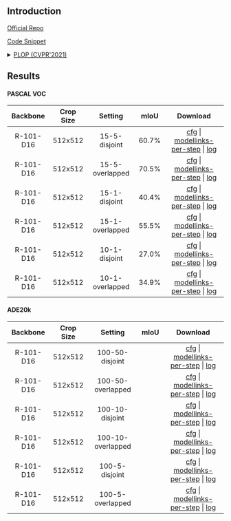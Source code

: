 ## Introduction

<a href="https://github.com/arthurdouillard/CVPR2021_PLOP">Official Repo</a>

<a href="https://github.com/SegmentationBLWX/cssegmentation/blob/main/csseg/modules/runners/plop.py">Code Snippet</a>

<details>
<summary align="left"><a href="https://arxiv.org/pdf/2011.11390.pdf">PLOP (CVPR'2021)</a></summary>

```latex
@inproceedings{douillard2021plop,
  title={Plop: Learning without forgetting for continual semantic segmentation},
  author={Douillard, Arthur and Chen, Yifu and Dapogny, Arnaud and Cord, Matthieu},
  booktitle={Proceedings of the IEEE/CVF Conference on Computer Vision and Pattern Recognition},
  pages={4040--4050},
  year={2021}
}
```

</details>


## Results

#### PASCAL VOC

| Backbone   | Crop Size  | Setting                             | mIoU   | Download                                                                                                                                                                                                                                                                                                                                                                                                     |
| :-:        | :-:        | :-:                                 | :-:    | :-:                                                                                                                                                                                                                                                                                                                                                                                                          |
| R-101-D16  | 512x512    | 15-5-disjoint                       | 60.7%  | [cfg](https://raw.githubusercontent.com/SegmentationBLWX/cssegmentation/main/csseg/configs/plop/plop_r101iabnd16_aspp_512x512_vocaug15-5_disjoint.py) &#124; [modellinks-per-step](https://github.com/SegmentationBLWX/modelstore/releases/tag/csseg_plop) &#124; [log](https://github.com/SegmentationBLWX/modelstore/releases/download/csseg_plop/plop_r101iabnd16_aspp_512x512_vocaug15-5_disjoint.log)   |
| R-101-D16  | 512x512    | 15-5-overlapped                     | 70.5%  | [cfg](https://raw.githubusercontent.com/SegmentationBLWX/cssegmentation/main/csseg/configs/plop/plop_r101iabnd16_aspp_512x512_vocaug15-5_overlap.py) &#124; [modellinks-per-step](https://github.com/SegmentationBLWX/modelstore/releases/tag/csseg_plop) &#124; [log](https://github.com/SegmentationBLWX/modelstore/releases/download/csseg_plop/plop_r101iabnd16_aspp_512x512_vocaug15-5_overlap.log)     |
| R-101-D16  | 512x512    | 15-1-disjoint                       | 40.4%  | [cfg](https://raw.githubusercontent.com/SegmentationBLWX/cssegmentation/main/csseg/configs/plop/plop_r101iabnd16_aspp_512x512_vocaug15-1_disjoint.py) &#124; [modellinks-per-step](https://github.com/SegmentationBLWX/modelstore/releases/tag/csseg_plop) &#124; [log](https://github.com/SegmentationBLWX/modelstore/releases/download/csseg_plop/plop_r101iabnd16_aspp_512x512_vocaug15-1_disjoint.log)   |
| R-101-D16  | 512x512    | 15-1-overlapped                     | 55.5%  | [cfg](https://raw.githubusercontent.com/SegmentationBLWX/cssegmentation/main/csseg/configs/plop/plop_r101iabnd16_aspp_512x512_vocaug15-1_overlap.py) &#124; [modellinks-per-step](https://github.com/SegmentationBLWX/modelstore/releases/tag/csseg_plop) &#124; [log](https://github.com/SegmentationBLWX/modelstore/releases/download/csseg_plop/plop_r101iabnd16_aspp_512x512_vocaug15-1_overlap.log)     |
| R-101-D16  | 512x512    | 10-1-disjoint                       | 27.0%  | [cfg](https://raw.githubusercontent.com/SegmentationBLWX/cssegmentation/main/csseg/configs/plop/plop_r101iabnd16_aspp_512x512_vocaug10-1_disjoint.py) &#124; [modellinks-per-step](https://github.com/SegmentationBLWX/modelstore/releases/tag/csseg_plop) &#124; [log](https://github.com/SegmentationBLWX/modelstore/releases/download/csseg_plop/plop_r101iabnd16_aspp_512x512_vocaug10-1_disjoint.log)   |
| R-101-D16  | 512x512    | 10-1-overlapped                     | 34.9%  | [cfg](https://raw.githubusercontent.com/SegmentationBLWX/cssegmentation/main/csseg/configs/plop/plop_r101iabnd16_aspp_512x512_vocaug10-1_overlap.py) &#124; [modellinks-per-step](https://github.com/SegmentationBLWX/modelstore/releases/tag/csseg_plop) &#124; [log](https://github.com/SegmentationBLWX/modelstore/releases/download/csseg_plop/plop_r101iabnd16_aspp_512x512_vocaug10-1_overlap.log)     |

#### ADE20k

| Backbone   | Crop Size  | Setting                             | mIoU   | Download                                                                                                                                                                                                                                                                                                                                                                                                        |
| :-:        | :-:        | :-:                                 | :-:    | :-:                                                                                                                                                                                                                                                                                                                                                                                                             |
| R-101-D16  | 512x512    | 100-50-disjoint                     |        | [cfg](https://raw.githubusercontent.com/SegmentationBLWX/cssegmentation/main/csseg/configs/plop/plop_r101iabnd16_aspp_512x512_ade20k100-50_disjoint.py) &#124; [modellinks-per-step](https://github.com/SegmentationBLWX/modelstore/releases/tag/csseg_plop) &#124; [log](https://github.com/SegmentationBLWX/modelstore/releases/download/csseg_plop/plop_r101iabnd16_aspp_512x512_ade20k100-50_disjoint.log)  |
| R-101-D16  | 512x512    | 100-50-overlapped                   |        | [cfg](https://raw.githubusercontent.com/SegmentationBLWX/cssegmentation/main/csseg/configs/plop/plop_r101iabnd16_aspp_512x512_ade20k100-50_overlap.py) &#124; [modellinks-per-step](https://github.com/SegmentationBLWX/modelstore/releases/tag/csseg_plop) &#124; [log](https://github.com/SegmentationBLWX/modelstore/releases/download/csseg_plop/plop_r101iabnd16_aspp_512x512_ade20k100-50_overlap.log)    |
| R-101-D16  | 512x512    | 100-10-disjoint                     |        | [cfg](https://raw.githubusercontent.com/SegmentationBLWX/cssegmentation/main/csseg/configs/plop/plop_r101iabnd16_aspp_512x512_ade20k100-10_disjoint.py) &#124; [modellinks-per-step](https://github.com/SegmentationBLWX/modelstore/releases/tag/csseg_plop) &#124; [log](https://github.com/SegmentationBLWX/modelstore/releases/download/csseg_plop/plop_r101iabnd16_aspp_512x512_ade20k100-10_disjoint.log)  |
| R-101-D16  | 512x512    | 100-10-overlapped                   |        | [cfg](https://raw.githubusercontent.com/SegmentationBLWX/cssegmentation/main/csseg/configs/plop/plop_r101iabnd16_aspp_512x512_ade20k100-10_overlap.py) &#124; [modellinks-per-step](https://github.com/SegmentationBLWX/modelstore/releases/tag/csseg_plop) &#124; [log](https://github.com/SegmentationBLWX/modelstore/releases/download/csseg_plop/plop_r101iabnd16_aspp_512x512_ade20k100-10_overlap.log)    |
| R-101-D16  | 512x512    | 100-5-disjoint                      |        | [cfg](https://raw.githubusercontent.com/SegmentationBLWX/cssegmentation/main/csseg/configs/plop/plop_r101iabnd16_aspp_512x512_ade20k100-5_disjoint.py) &#124; [modellinks-per-step](https://github.com/SegmentationBLWX/modelstore/releases/tag/csseg_plop) &#124; [log](https://github.com/SegmentationBLWX/modelstore/releases/download/csseg_plop/plop_r101iabnd16_aspp_512x512_ade20k100-5_disjoint.log)    |
| R-101-D16  | 512x512    | 100-5-overlapped                    |        | [cfg](https://raw.githubusercontent.com/SegmentationBLWX/cssegmentation/main/csseg/configs/plop/plop_r101iabnd16_aspp_512x512_ade20k100-5_overlap.py) &#124; [modellinks-per-step](https://github.com/SegmentationBLWX/modelstore/releases/tag/csseg_plop) &#124; [log](https://github.com/SegmentationBLWX/modelstore/releases/download/csseg_plop/plop_r101iabnd16_aspp_512x512_ade20k100-5_overlap.log)      |